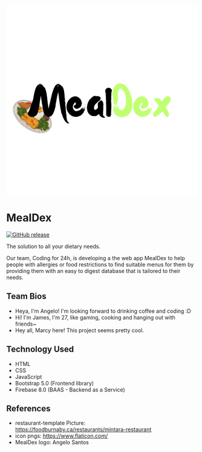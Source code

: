 <p align="center">
  <img width="650" alt="MealDex logo" src="images/md-logo-full-blk.svg">
</p>

# MealDex

[![GitHub release](https://img.shields.io/github/release/ppy/osu.svg)](https://github.com/ppy/osu/releases/latest)

The solution to all your dietary needs.

Our team, Coding for 24h, is developing a the web app MealDex to help people with allergies or food restrictions to find suitable menus for them  by providing them with an easy to digest database that is tailored to their needs.

## Team Bios
* Heya, I'm Angelo! I'm looking forward to drinking coffee and coding :D 
* Hi! I'm James, I'm 27, like gaming, cooking and hanging out with friends~
* Hey all, Marcy here! This project seems pretty cool.
	
## Technology Used
* HTML
* CSS
* JavaScript
* Bootstrap 5.0 (Frontend library)
* Firebase 8.0 (BAAS - Backend as a Service)

## References
* restaurant-template Picture: https://foodburnaby.ca/restaurants/mintara-restaurant 
* icon pngs: https://www.flaticon.com/
* MealDex logo: Angelo Santos 

